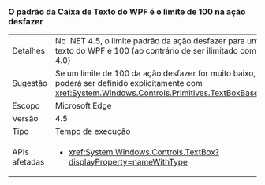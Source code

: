 ### <a name="wpf-textbox-defaults-to-undo-limit-of-100"></a>O padrão da Caixa de Texto do WPF é o limite de 100 na ação desfazer

|   |   |
|---|---|
|Detalhes|No .NET 4.5, o limite padrão da ação desfazer para uma caixa de texto do WPF é 100 (ao contrário de ser ilimitado como no .NET 4.0)|
|Sugestão|Se um limite de 100 da ação desfazer for muito baixo, o limite poderá ser definido explicitamente com <xref:System.Windows.Controls.Primitives.TextBoxBase.UndoLimit>.|
|Escopo|Microsoft Edge|
|Versão|4.5|
|Tipo|Tempo de execução|
|APIs afetadas|<ul><li><xref:System.Windows.Controls.TextBox?displayProperty=nameWithType></li></ul>|


